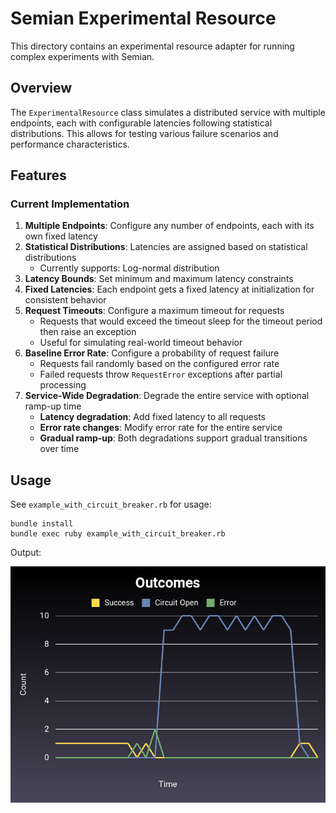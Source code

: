 # Semian Experimental Resource

This directory contains an experimental resource adapter for running complex experiments with Semian.

## Overview

The `ExperimentalResource` class simulates a distributed service with multiple endpoints, each with configurable latencies following statistical distributions. This allows for testing various failure scenarios and performance characteristics.

## Features

### Current Implementation

1. **Multiple Endpoints**: Configure any number of endpoints, each with its own fixed latency
2. **Statistical Distributions**: Latencies are assigned based on statistical distributions
   - Currently supports: Log-normal distribution
3. **Latency Bounds**: Set minimum and maximum latency constraints
4. **Fixed Latencies**: Each endpoint gets a fixed latency at initialization for consistent behavior
5. **Request Timeouts**: Configure a maximum timeout for requests
   - Requests that would exceed the timeout sleep for the timeout period then raise an exception
   - Useful for simulating real-world timeout behavior
6. **Baseline Error Rate**: Configure a probability of request failure
   - Requests fail randomly based on the configured error rate
   - Failed requests throw `RequestError` exceptions after partial processing
7. **Service-Wide Degradation**: Degrade the entire service with optional ramp-up time
   - **Latency degradation**: Add fixed latency to all requests
   - **Error rate changes**: Modify error rate for the entire service
   - **Gradual ramp-up**: Both degradations support gradual transitions over time

## Usage

See `example_with_circuit_breaker.rb` for usage:

```
bundle install
bundle exec ruby example_with_circuit_breaker.rb
```

Output:

![](./example_output.png)
